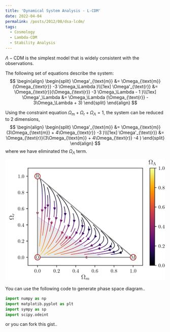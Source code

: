 ```yaml
---
title: 'Dynamical System Analysis - L-CDM'
date: 2022-04-04
permalink: /posts/2012/08/dsa-lcdm/
tags:
  - Cosmology
  - Lambda-CDM
  - Stability Analysis
---
```


<!-- 
This post will show up by default. To disable scheduling of future posts, edit `config.yml` and set `future: false`.
-->

$\Lambda-\mathrm{CDM}$ is the simplest model that is widely consistent with the observations. 

The following set of equations describe the system:
$$
\begin{align}
\begin{split}
\Omega'_{\text{m}} &= \Omega_{\text{m}}(\Omega_{\text{r}} -3 \Omega_\Lambda )\\[1ex]
\Omega'_{\text{r}} &= \Omega_{\text{r}}(\Omega_{\text{r}} -3 \Omega_\Lambda - 1 )\\[1ex]
\Omega'_\Lambda &=  \Omega_\Lambda (\Omega_{\text{r}} - 3\Omega_\Lambda + 3)
\end{split}
\end{align}
$$

Using the constraint equation $\Omega_{\text{m}} + \Omega_{\text{r}} + \Omega_{\Lambda} = 1$, the system can be reduced to 2 dimensions,
$$
\begin{align}
\begin{split}
\Omega'_{\text{m}} &= \Omega_{\text{m}}(3\Omega_{\text{m}} + 4\Omega_{\text{r}} -3 )\\[1ex]
\Omega'_{\text{r}} &= \Omega_{\text{r}}(3\Omega_{\text{m}} + 4\Omega_{\text{r}} -4 )
\end{split}
\end{align}
$$
where we have eliminated the $\Omega_\Lambda$ term.

![Matter - Radiation - Lambda Model](/images/dsa-lcdm/mrl-2d.png)

You can use the following code to generate phase space diagram..

```python
import numpy as np
import matplotib.pyplot as plt
import sympy as sp
import scipy.odeint

```

or you can fork this gist..

<script src="https://gist.github.com/Kemalakin/ae29e465c373a7ce7bfb00786b4e6ae6.js"></script>
